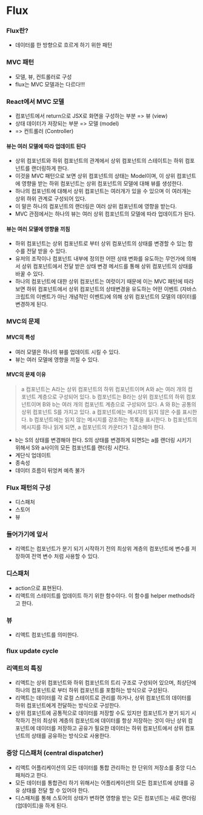 # Flux


### Flux란?
- 데이터를 한 방향으로 흐르게 하기 위한 패턴


### MVC 패턴
- 모델, 뷰, 컨트롤러로 구성
- flux는 MVC 모델과는 다르다!!!

### React에서 MVC 모델
- 컴포넌트에서 return으로 JSX로 화면을 구성하는 부분 => 뷰 (view)
- 상태 데이터가 저장되는 부분 => 모델 (model)
- => 컨트롤러 (Controller)

#### 뷰는 여러 모델에 따라 업데이트 된다
- 상위 컴포넌트와 하위 컴포넌트의 관계에서 상위 컴포넌트의 스테이트는 하위 컴포넌트를 랜더링하게 한다.
- 이것을 MVC 패턴으로 보면 상위 컴포넌트의 상태는 Model이며, 이 상위 컴포넌트에 영향을 받는 하위 컴포넌트는 상위 컴포넌트의 모델에 대해 뷰를 생성한다.
- 하나의 컴포넌트에 대해서 상위 컴포넌트는 여러개가 있을 수 있으며 이 여러개는 상위 하위 관계로 구성되어 있다. 
- 이 말은 하나의 컴포넌트의 랜더링은 여러 상위 컴포넌트에 영향을 받는다. 
- MVC 관점에서는 하나의 뷰는 여러 상위 컴포넌트의 모델에 따라 업데이트가 된다. 

#### 뷰는 여러 모델에 영향을 끼침
- 하위 컴포넌트는 상위 컴포넌트로 부터 상위 컴포넌트의 상태를 변경할 수 있는 함수를 전달 받을 수 있다.
- 유저의 조작이나 컴포넌트 내부에 정의한 어떤 상태 변화를 유도하는 무언가에 의해서 상위 컴포넌트에서 전달 받은 상태 변경 메서드를 통해 상위 컴포넌트의 상태를 바꿀 수 있다. 
- 하나의 컴포넌트에 대한 상위 컴포넌트는 여럿이기 때문에 이는 MVC 패턴에 따라 보면 하위 컴포넌트에서 상위 컴포넌트의 상태변경을 유도하는 어떤 이벤트 (자바스크립트의 이벤트가 아닌 개념적인 이벤트)에 의해 상위 컴포넌트의 모델의 데이터를 변경하게 된다. 

### MVC의 문제
#### MVC의 특성
- 여러 모델은 하나의 뷰를 업데이트 시킬 수 있다.
- 뷰는 여러 모델에 영향을 끼칠 수 있다.

#### MVC의 문제 이유
> a 컴포넌트는 A라는 상위 컴포넌트의 하위 컴포넌트이며 A와 a는 여러 개의 컴포넌트 계층으로 구성되어 있다.
> b 컴포넌트는 B라는 상위 컴포넌트의 하위 컴포넌트이며 B와 b는 여러 개의 컴포넌트 계층으로 구성되어 있다.
> A 와 B는 공통의 상위 컴포넌트 S를 가지고 있다.
> a 컴포넌트에는 메시지의 읽지 않은 수를 표시한다.
> b 컴포넌트에는 읽지 않는 메시지를 강조하는 목록을 표시한다. 
> b 컴포넌트의 메시지를 하나 읽게 되면, a 컴포넌트의 카운터가 1 감소해야 한다.
- b는 S의 상태를 변경해야 한다. S의 상태를 변경하게 되면S는 a를 랜더링 시키기 위해서 S와 a사이의 모든 컴포넌트를 랜더링 시킨다.
- 계단식 업데이트
- 종속성
- 데이터 흐름이 뒤엉켜 예측 불가


### Flux 패턴의 구성
- 디스패처
- 스토어
- 뷰


### 들어가기에 앞서
- 리액트는 컴포넌트가 분기 되기 시작하기 전의 최상위 계층의 컴포넌트에 변수를 저장하여 전역 변수 처럼 사용할 수 있다.

### 디스패처
- action으로 표현된다.
- 리액트의 스테이트를 업데이트 하기 위한 함수이다. 이 함수를 helper methods라고 한다.

### 뷰
- 리액트 컴포넌트를 의미한다.


### flux update cycle


### 리액트의 특징
- 리액트는 상위 컴포넌트와 하위 컴포넌트의 트리 구조로 구성되어 있으며, 최상단에 하나의 컴포넌트로 부터 하위 컴포넌트를 포함하는 방식으로 구성된다.
- 리액트는 데이터를 각 로컬 스테이트로 관리를 하거나, 상위 컴포넌트의 데이터를 하위 컴포넌트에게 전달하는 방식으로 구성한다. 
- 상위 컴포넌트에 공통적으로 데이터를 저장할 수도 있지만 컴포넌트가 분기 되기 시작하기 전의 최상위 계층의 컴포넌트에 데이터를 항상 저장하는 것이 아닌 상위 컴포넌트에 데이터를 저장하고 공유가 필요한 데이터는 하위 컴포넌트에서 상위 컴포넌트의 상태를 공유하는 방식으로 사용한다.

### 중앙 디스패처 (central dispatcher)
- 리액트 어플리케이션의 모든 데이터를 통합 관리하는 한 단위의 저장소를 중앙 디스패처라고 한다.
- 모든 데이터를 통합관리 하기 위해서는 어플리케이션의 모든 컴포넌트에 상태를 공유 상태를 전달 할 수 있어야 한다.
- 디스패처를 통해 스토어의 상태가 변하면 영향을 받는 모든 컴포넌트는 새로 랜더링(업데이트)을 하게 된다.

